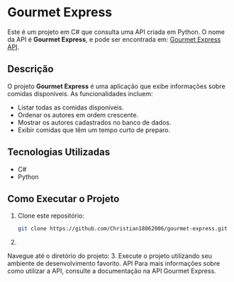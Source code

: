 # Gourmet Express

Este é um projeto em C# que consulta uma API criada em Python. O nome da API é **Gourmet Express**, e pode ser encontrada em: [Gourmet Express API](https://github.com/Christian18062006/gourmet-express-api).

## Descrição

O projeto **Gourmet Express** é uma aplicação que exibe informações sobre comidas disponíveis. As funcionalidades incluem:

- Listar todas as comidas disponíveis.
- Ordenar os autores em ordem crescente.
- Mostrar os autores cadastrados no banco de dados.
- Exibir comidas que têm um tempo curto de preparo.

## Tecnologias Utilizadas

- C#
- Python

## Como Executar o Projeto

1. Clone este repositório:
   ```bash
   git clone https://github.com/Christian18062006/gourmet-express.git
2. 
Navegue até o diretório do projeto:
3. 
Execute o projeto utilizando seu ambiente de desenvolvimento favorito.
API
Para mais informações sobre como utilizar a API, consulte a documentação na API Gourmet Express.